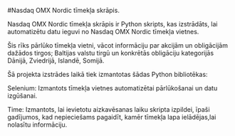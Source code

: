 #Nasdaq OMX Nordic tīmekļa skrāpis.

Nasdaq OMX Nordic tīmekļa skrāpis ir Python skripts, kas izstrādāts, lai automatizētu datu ieguvi no Nasdaq OMX Nordic tīmekļa vietnes. 

Šis rīks pārlūko tīmekļa vietni, vācot informāciju par akcijām un obligācijām dažādos tirgos;
Baltijas valstu tirgū un konkrētās obligāciju kategorijās Dānijā, Zviedrijā, Islandē, Somijā.

Šā projekta izstrādes laikā tiek izmantotas šādas Python bibliotēkas:

Selenium: Izmantots tīmekļa vietnes automatizētai pārlūkošanai un datu izgūšanai.

Time: Izmantots, lai ievietotu aizkavēsanas laiku skripta izpildei, īpaši gadījumos, kad nepieciešams pagaidīt, kamēr tīmekļa lapa ielādējas,lai nolasītu informāciju.



